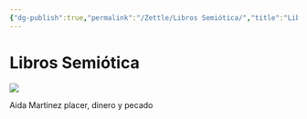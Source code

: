 ```yaml
---
{"dg-publish":true,"permalink":"/Zettle/Libros Semiótica/","title":"Libros Semiótica","tags":["ZeType/Referencia","NoteType/Book"],"updated":"2023-10-03T18:42:16.276-05:00"}
---
```



# Libros Semiótica

![](https://i.imgur.com/R9ARO0Z.jpg)

Aida Martinez placer, dinero y pecado